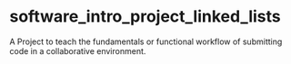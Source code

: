 # software_intro_project_linked_lists

A Project to teach the fundamentals or functional workflow of submitting code in a collaborative environment.